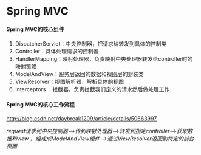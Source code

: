 # Spring MVC
#### Spring MVC的核心组件
1. DispatcherServlet：中央控制器，把请求给转发到具体的控制类
2. Controller：具体处理请求的控制器
3. HandlerMapping：映射处理器，负责映射中央处理器转发给controller时的映射策略
4. ModelAndView：服务层返回的数据和视图层的封装类
5. ViewResolver：视图解析器，解析具体的视图
6. Interceptors ：拦截器，负责拦截我们定义的请求然后做处理工作

#### Spring MVC的核心工作流程

http://blog.csdn.net/daybreak1209/article/details/50663997

*request请求到中央控制器——>传到映射处理器——>转发到指定controller——>获取数据和view ，组成成ModelAndView组件——>通过ViewResolver返回到特定的前台页面*
